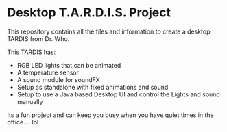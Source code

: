 Desktop T.A.R.D.I.S. Project
============================

This repository contains all the files and information
to create a desktop  TARDIS from Dr. Who.

This TARDIS has:
 - RGB LED lights that can be animated
 - A temperature sensor
 - A sound module for soundFX
 - Setup as standalone with fixed animations and sound
 - Setup to use a Java based Desktop UI and control 
   the Lights and sound manually

Its a fun project and can keep you busy when you have quiet times in the office.... lol

